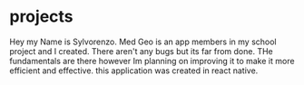 # projects
Hey my Name is Sylvorenzo. Med Geo is an app members in my school project and I created. There aren't any bugs but its far from done. THe fundamentals are there
however Im planning on improving it to make it more efficient and effective. this application was created in react native.
